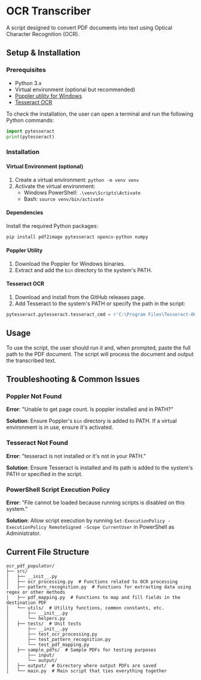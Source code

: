# OCR Transcriber

A script designed to convert PDF documents into text using Optical Character Recognition (OCR).

## Setup & Installation

### Prerequisites

- Python 3.x
- Virtual environment (optional but recommended)
- [Poppler utility for Windows](https://github.com/oschwartz10612/poppler-windows#download)
- [Tesseract OCR](https://github.com/UB-Mannheim/tesseract/wiki)

To check the installation, the user can open a terminal and run the following Python commands:

```python
import pytesseract
print(pytesseract)
```

### Installation

#### Virtual Environment (optional)

1. Create a virtual environment: `python -m venv venv`
2. Activate the virtual environment:
    - Windows PowerShell: `.\venv\Scripts\Activate`
    - Bash: `source venv/bin/activate`

#### Dependencies

Install the required Python packages:

```bash
pip install pdf2image pytesseract opencv-python numpy
```

#### Poppler Utility

1. Download the Poppler for Windows binaries.
2. Extract and add the `bin` directory to the system's PATH.

#### Tesseract OCR

1. Download and install from the GitHub releases page.
2. Add Tesseract to the system's PATH or specify the path in the script:

```python
pytesseract.pytesseract.tesseract_cmd = r'C:\Program Files\Tesseract-OCR\tesseract.exe'
```

## Usage

To use the script, the user should run it and, when prompted, paste the full path to the PDF document. The script will process the document and output the transcribed text.

## Troubleshooting & Common Issues

### Poppler Not Found

**Error**: "Unable to get page count. Is poppler installed and in PATH?"

**Solution**: Ensure Poppler's `bin` directory is added to PATH. If a virtual environment is in use, ensure it's activated.

### Tesseract Not Found

**Error**: "tesseract is not installed or it's not in your PATH."

**Solution**: Ensure Tesseract is installed and its path is added to the system's PATH or specified in the script.

### PowerShell Script Execution Policy

**Error**: "File cannot be loaded because running scripts is disabled on this system."

**Solution**: Allow script execution by running `Set-ExecutionPolicy -ExecutionPolicy RemoteSigned -Scope CurrentUser` in PowerShell as Administrator.

## Current File Structure

```
ocr_pdf_populator/
├── src/
│   ├── __init__.py
│   ├── ocr_processing.py  # Functions related to OCR processing
│   ├── pattern_recognition.py  # Functions for extracting data using regex or other methods
│   ├── pdf_mapping.py  # Functions to map and fill fields in the destination PDF
│   └── utils/  # Utility functions, common constants, etc.
│       ├── __init__.py
│       └── helpers.py
│   ├── tests/  # Unit tests
│       ├── __init__.py
│       ├── test_ocr_processing.py
│       ├── test_pattern_recognition.py
│       └── test_pdf_mapping.py
│   ├── sample_pdfs/  # Sample PDFs for testing purposes
│       ├── input/
│       └── output/
│   ├── output/  # Directory where output PDFs are saved
│   └── main.py  # Main script that ties everything together
```


